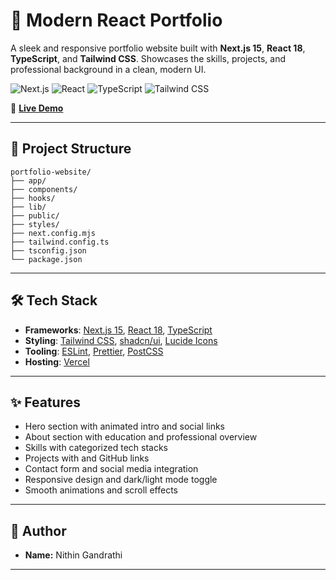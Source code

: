 # 🚀 Modern React Portfolio

A sleek and responsive portfolio website built with **Next.js 15**, **React 18**, **TypeScript**, and **Tailwind CSS**. Showcases the skills, projects, and professional background in a clean, modern UI.

![Next.js](https://img.shields.io/badge/Next.js-15-black)
![React](https://img.shields.io/badge/React-18-blue)
![TypeScript](https://img.shields.io/badge/TypeScript-5-blue)
![Tailwind CSS](https://img.shields.io/badge/Tailwind_CSS-3-38B2AC)

🔗 **[Live Demo](https://nithin-gandrathi.vercel.app/)**

---

## 📁 Project Structure
```
portfolio-website/
├── app/ 
├── components/ 
├── hooks/ 
├── lib/ 
├── public/ 
├── styles/ 
├── next.config.mjs 
├── tailwind.config.ts
├── tsconfig.json 
└── package.json 
```

---

## 🛠️ Tech Stack

- **Frameworks**: [Next.js 15](https://nextjs.org/), [React 18](https://reactjs.org/), [TypeScript](https://www.typescriptlang.org/)
- **Styling**: [Tailwind CSS](https://tailwindcss.com/), [shadcn/ui](https://ui.shadcn.com/), [Lucide Icons](https://lucide.dev/)
- **Tooling**: [ESLint](https://eslint.org/), [Prettier](https://prettier.io/), [PostCSS](https://postcss.org/)
- **Hosting**: [Vercel](https://vercel.com/)

---

## ✨ Features

- Hero section with animated intro and social links
- About section with education and professional overview
- Skills with categorized tech stacks
- Projects with and GitHub links
- Contact form and social media integration
- Responsive design and dark/light mode toggle
- Smooth animations and scroll effects

---

## 🙋 Author

- **Name:** Nithin Gandrathi
---
